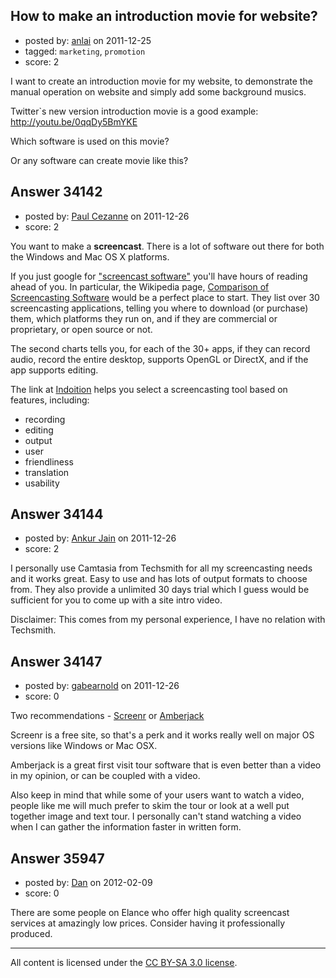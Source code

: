 ## How to make an introduction movie for website?

- posted by: [anlai](https://stackexchange.com/users/-1/12739-anlai) on 2011-12-25
- tagged: `marketing`, `promotion`
- score: 2

I want to create an introduction movie for my website, to demonstrate the manual operation on website and simply add some background musics.

Twitter`s new version introduction movie is a good example:
http://youtu.be/0qqDy5BmYKE

Which software is used on this movie?

Or any software can create movie like this?


## Answer 34142

- posted by: [Paul Cezanne](https://stackexchange.com/users/-1/14795-paul-cezanne) on 2011-12-26
- score: 2

<p>You want to make a <strong>screencast</strong>. There is a lot of software out there for both the Windows and Mac OS X platforms. </p>

<p>If you just google for <a href="https://www.google.com/search?q=screencast%20software&amp;ie=utf-8&amp;oe=utf-8&amp;aq=t&amp;rls=org.mozilla%3aen-US%3aofficial&amp;client=firefox-a" rel="nofollow">"screencast software"</a> you'll have hours of reading ahead of you. In particular, the Wikipedia page, <a href="http://en.wikipedia.org/wiki/Comparison_of_screencasting_software" rel="nofollow">Comparison of Screencasting Software</a> would be a perfect place to start. They list over 30 screencasting applications, telling you where to download (or purchase) them, which platforms they run on, and if they are commercial or proprietary, or open source or not.</p>

<p>The second charts tells you, for each of the 30+ apps, if they can record audio, record the entire desktop, supports OpenGL or DirectX, and if the app supports editing.</p>

<p>The link at <a href="http://www.indoition.com/screencasting-tool-choosing.htm" rel="nofollow">Indoition</a> helps you select a screencasting tool based on features, including:</p>

<ul>
<li>recording </li>
<li>editing </li>
<li>output </li>
<li>user </li>
<li>friendliness </li>
<li>translation </li>
<li>usability</li>
</ul>



## Answer 34144

- posted by: [Ankur Jain](https://stackexchange.com/users/-1/6146-ankur-jain) on 2011-12-26
- score: 2

I personally use Camtasia from Techsmith for all my screencasting needs and it works great. Easy to use and has lots of output formats to choose from. 
They also provide a unlimited 30 days trial which I guess would be sufficient for you to come up with a site intro video. 


Disclaimer: This comes from my personal experience, I have no relation with Techsmith.


## Answer 34147

- posted by: [gabearnold](https://stackexchange.com/users/-1/15123-gabearnold) on 2011-12-26
- score: 0

<p>Two recommendations - <a href="http://www.screenr.com/" rel="nofollow">Screenr</a> or <a href="http://amberjack.org/" rel="nofollow">Amberjack</a></p>

<p>Screenr is a free site, so that's a perk and it works really well on major OS versions like Windows or Mac OSX. </p>

<p>Amberjack is a great first visit tour software that is even better than a video in my opinion, or can be coupled with a video.</p>

<p>Also keep in mind that while some of your users want to watch a video, people like me will much prefer to skim the tour or look at a well put together image and text tour.  I personally can't stand watching a video when I can gather the information faster in written form.</p>



## Answer 35947

- posted by: [Dan](https://stackexchange.com/users/-1/16275-dan) on 2012-02-09
- score: 0

There are some people on Elance who offer high quality screencast services at amazingly low prices. Consider having it professionally produced.



---

All content is licensed under the [CC BY-SA 3.0 license](https://creativecommons.org/licenses/by-sa/3.0/).
